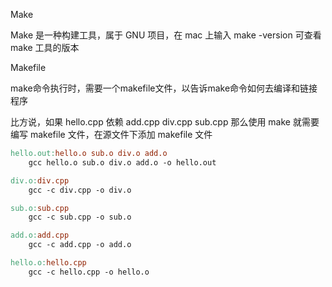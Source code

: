 Make

Make 是一种构建工具，属于 GNU 项目，在 mac 上输入 make -version 可查看 make 工具的版本

Makefile

make命令执行时，需要一个makefile文件，以告诉make命令如何去编译和链接程序

比方说，如果 hello.cpp 依赖 add.cpp div.cpp sub.cpp 那么使用 make 就需要编写 makefile 文件，在源文件下添加 makefile 文件

~~~makefile
hello.out:hello.o sub.o div.o add.o
	gcc hello.o sub.o div.o add.o -o hello.out

div.o:div.cpp
	gcc -c div.cpp -o div.o

sub.o:sub.cpp
	gcc -c sub.cpp -o sub.o

add.o:add.cpp
	gcc -c add.cpp -o add.o

hello.o:hello.cpp
	gcc -c hello.cpp -o hello.o
~~~


